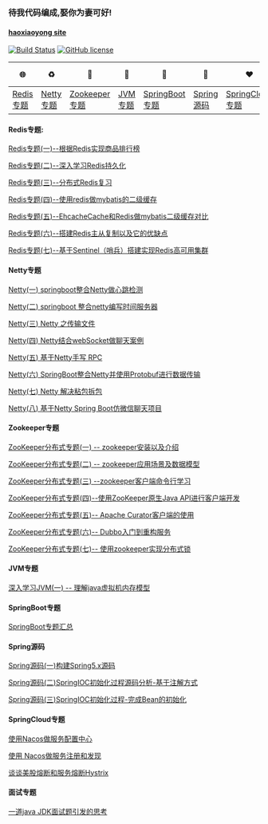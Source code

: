 ### 待我代码编成,娶你为妻可好!

#### [haoxiaoyong site](https://www.haoxiaoyong.cn)

<a href="https://www.haoxiaoyong.cn" rel="nofollow"><img src="https://camo.githubusercontent.com/2900a1e1ff66156767900d09356d0985c8838dec/68747470733a2f2f7472617669732d63692e6f72672f74756675393434312f6d617570617373616e742d6865786f2e7376673f6272616e63683d6d6173746572" alt="Build Status" data-canonical-src="https://travis-ci.org/tufu9441/maupassant-hexo.svg?branch=master" style="max-width:100%;"></a>
<a href="https://github.com/haoxiaoyong1014"><img src="https://camo.githubusercontent.com/890acbdcb87868b382af9a4b1fac507b9659d9bf/68747470733a2f2f696d672e736869656c64732e696f2f62616467652f6c6963656e73652d4d49542d626c75652e737667" alt="GitHub license" data-canonical-src="https://img.shields.io/badge/license-MIT-blue.svg" style="max-width:100%;"></a>

| :globe_with_meridians: | :recycle: | :art: | :beers: |  :see_no_evil: | :seedling: | ❤️|:Blue Heart: |
|  ----  | ---- | ---- |----|----| ----|----| ---- |
| [Redis专题](#Redis专题) |[Netty专题](#Netty专题)| [Zookeeper专题](#Zookeeper专题)| [JVM专题](#JVM专题)|[SpringBoot专题](#SpringBoot专题)|[Spring源码](#Spring源码)| [SpringCloud专题](#SpringCloud专题)|[面试专题](#面试专题)

#### Redis专题:

[Redis专题(一)--根据Redis实现商品排行榜](https://haoxiaoyong.cn/2018/08/09/2018/2018-08-09-redis-leaderboard/)

[Redis专题(二)--深入学习Redis持久化](https://haoxiaoyong.cn/2019/09/13/2019/2019-09-13-redis-persistence/)

[Redis专题(三)--分布式Redis复习](https://haoxiaoyong.cn/2019/09/14/2019/2019-09-14-redis-review/)

[Redis专题(四)--使用redis做mybatis的二级缓存](https://haoxiaoyong.cn/2019/09/15/2019/2019-09-15-redis-mybatis/)

[Redis专题(五)--EhcacheCache和Redis做mybatis二级缓存对比](https://haoxiaoyong.cn/2019/09/16/2019/2019-09-16-redis-cache/)

[Redis专题(六)--搭建Redis主从复制以及它的优缺点](https://haoxiaoyong.cn/2019/10/25/2019/2019-10-25-redis-master-slave/)

[Redis专题(七)--基于Sentinel（哨兵）搭建实现Redis高可用集群](https://haoxiaoyong.cn/2019/10/29/2019/2019-12-03-redis-master-slave/)

#### Netty专题

[Netty(一) springboot整合Netty做心跳检测](https://haoxiaoyong.cn/2018/10/19/2018/2018-10-19-Netty1/)

[Netty(二) springboot 整合netty编写时间服务器](https://haoxiaoyong.cn/2018/10/22/2018/2018-10-22-Netty2/)

[Netty(三) Netty 之传输文件](https://haoxiaoyong.cn/2018/11/15/2018/2018-11-15-Netty3/)

[Netty(四) Netty结合webSocket做聊天案例](https://haoxiaoyong.cn/2019/03/16/2019/2019-03-16-Netty4/)

[Netty(五) 基于Netty手写 RPC](https://haoxiaoyong.cn/2019/05/27/2019/2019-05-27-Netty5/)

[Netty(六) SpringBoot整合Netty并使用Protobuf进行数据传输](https://haoxiaoyong.cn/2019/05/28/2019/2019-05-28-Netty6/)

[Netty(七) Netty 解决粘包拆包](https://haoxiaoyong.cn/2019/05/29/2019/2019-05-29-Netty7/)

[Netty(八) 基于Netty Spring Boot仿微信聊天项目](https://github.com/haoxiaoyong1014/chat-software)

#### Zookeeper专题

[ZooKeeper分布式专题(一) -- zookeeper安装以及介绍](https://haoxiaoyong.cn/2019/07/16/2019/2019-07-16-zookeeper1/)

[ZooKeeper分布式专题(二) -- zookeeper应用场景及数据模型](https://haoxiaoyong.cn/2019/07/18/2019/2019-07-18-zookeeper2/)

[ZooKeeper分布式专题(三) --zookeeper客户端命令行学习](https://haoxiaoyong.cn/2019/07/20/2019/2019-07-20-zookeeper3/)

[ZooKeeper分布式专题(四)--使用ZooKeeper原生Java API进行客户端开发](https://haoxiaoyong.cn/2019/07/24/2019/2019-07-24-zookeeper4/)

[ZooKeeper分布式专题(五)-- Apache Curator客户端的使用](https://haoxiaoyong.cn/2019/07/28/2019/2019-07-28-zookeeper5/)

[ZooKeeper分布式专题(六)-- Dubbo入门到重构服务](https://haoxiaoyong.cn/2019/08/13/2019/2019-08-13-zookeeper6/)

[ZooKeeper分布式专题(七)-- 使用zookeeper实现分布式锁](https://haoxiaoyong.cn/2019/08/20/2019/2019-08-20-zookeeper7/)

#### JVM专题

[深入学习JVM(一) -- 理解java虚拟机内存模型](https://haoxiaoyong.cn/2019/11/10/2019/2019-11-10-jvm/)

#### SpringBoot专题

[SpringBoot专题汇总](https://github.com/haoxiaoyong1014/springboot-examples)

#### Spring源码

[Spring源码(一)构建Spring5.x源码](https://haoxiaoyong.cn/2019/11/30/2019/2019-11-30-build-spring/)

[Spring源码(二)SpringIOC初始化过程源码分析-基于注解方式](https://haoxiaoyong.cn/2019/12/01/2019/2019-12-01-spring1/)

[Spring源码(三)SpringIOC初始化过程-完成Bean的初始化](https://haoxiaoyong.cn/2019/12/02/2019/2019-12-01-spring2/)

#### SpringCloud专题

[使用Nacos做服务配置中心](https://github.com/haoxiaoyong1014/springcloud-examples/tree/master/nacos-config-project)

[使用 Nacos做服务注册和发现](https://github.com/haoxiaoyong1014/springcloud-examples/tree/master/nacos-provider-discovery)

[谈谈美股熔断和服务熔断Hystrix](https://haoxiaoyong.cn/2020/03/18/2020/2020-3-18-hxstrix/)


#### 面试专题

[一道java JDK面试题引发的思考](https://haoxiaoyong.cn/2019/12/16/2019/2019-12-16-Interview_1/)
